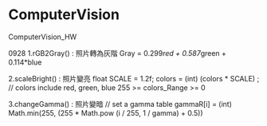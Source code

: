 # ComputerVision
ComputerVision_HW

0928 
1.rGB2Gray() : 照片轉為灰階 
   Gray = 0.299*red + 0.587*green + 0.114*blue
  
2.scaleBright() : 照片變亮
   float SCALE = 1.2f;
   colors = (int) (colors * SCALE) ; // colors include red, green, blue 
   255 >= colors_Range >= 0
   
3.changeGamma() : 照片變暗
    // set a gamma table
    gammaR[i] = (int) Math.min(255, (255 * Math.pow (i / 255, 1 / gamma) + 0.5))
